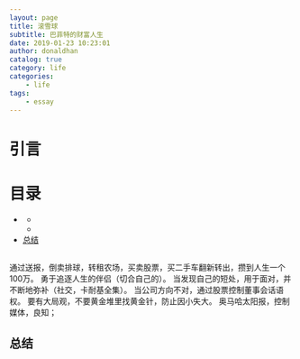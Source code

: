 ```yaml
---
layout: page
title: 滚雪球
subtitle: 巴菲特的财富人生
date: 2019-01-23 10:23:01
author: donaldhan
catalog: true
category: life
categories:
    - life
tags:
    - essay
---
```


# 引言


# 目录
* [](#)
    * [](#)
    * [](#)
* [总结](#总结)

##


通过送报，倒卖排球，转租农场，买卖股票，买二手车翻新转出，攒到人生一个100万。
勇于追逐人生的伴侣（切合自己的）。
当发现自己的短处，用于面对，并不断地弥补（社交，卡耐基全集）。
当公司方向不对，通过股票控制董事会话语权。
要有大局观，不要黄金堆里找黄金针，防止因小失大。
奥马哈太阳报，控制媒体，良知；





###




###




## 总结
